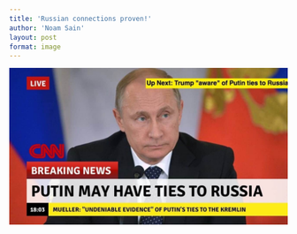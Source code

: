 ```yaml
---
title: 'Russian connections proven!'
author: 'Noam Sain'
layout: post
format: image
---
```


![](/assets/2017/08/putin.jpg)